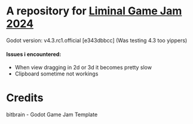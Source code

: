 # A repository for [Liminal Game Jam 2024](https://itch.io/jam/liminal2)

Godot version: v4.3.rc1.official [e343dbbcc] (Was testing 4.3 too yippers)

#### Issues i encountered:
- When view dragging in 2d or 3d it becomes pretty slow
- Clipboard sometime not workings

# Credits
bitbrain - Godot Game Jam Template
